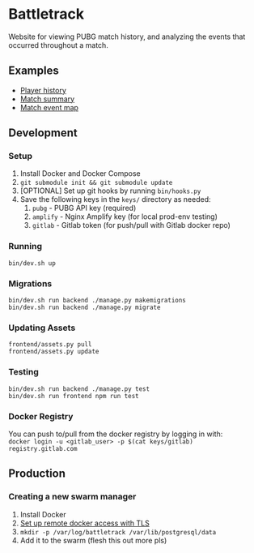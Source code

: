 # Battletrack
Website for viewing PUBG match history, and analyzing the events that occurred throughout a match.

## Examples
- [Player history](http://battletrack.lucaspickering.me/players/pc-eu/BreaK)
- [Match summary](http://battletrack.lucaspickering.me/matches/7fd9bbf4-63e5-4250-b2cd-8447125e8271)
- [Match event map](http://battletrack.lucaspickering.me/matches/7fd9bbf4-63e5-4250-b2cd-8447125e8271/overview)

## Development
### Setup
1. Install Docker and Docker Compose
1. `git submodule init && git submodule update`
1. [OPTIONAL] Set up git hooks by running `bin/hooks.py`
1. Save the following keys in the `keys/` directory as needed:
    1. `pubg` - PUBG API key (required)
    1. `amplify` - Nginx Amplify key (for local prod-env testing)
    1. `gitlab` - Gitlab token (for push/pull with Gitlab docker repo)

### Running
```
bin/dev.sh up
```

### Migrations
```
bin/dev.sh run backend ./manage.py makemigrations
bin/dev.sh run backend ./manage.py migrate
```

### Updating Assets
```
frontend/assets.py pull
frontend/assets.py update
```

### Testing
```
bin/dev.sh run backend ./manage.py test
bin/dev.sh run frontend npm run test
```

### Docker Registry
You can push to/pull from the docker registry by logging in with:  
`docker login -u <gitlab_user> -p $(cat keys/gitlab) registry.gitlab.com`

## Production
### Creating a new swarm manager
1. Install Docker
1. [Set up remote docker access with TLS](https://github.com/IcaliaLabs/guides/wiki/Deploy-and-Secure-a-Remote-Docker-Engine)
1. `mkdir -p /var/log/battletrack /var/lib/postgresql/data`
1. Add it to the swarm (flesh this out more pls)
